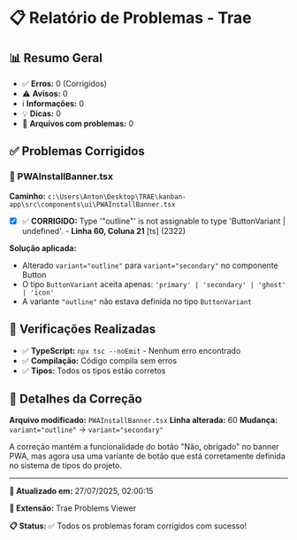 # 📋 Relatório de Problemas - Trae 

## 📊 Resumo Geral 

- ✅ **Erros:** 0 (Corrigidos)
- ⚠️ **Avisos:** 0 
- ℹ️ **Informações:** 0 
- 💡 **Dicas:** 0 
- 📁 **Arquivos com problemas:** 0 

## ✅ Problemas Corrigidos

### 📁 PWAInstallBanner.tsx 

**Caminho:** `c:\Users\Anton\Desktop\TRAE\kanban-app\src\components\ui\PWAInstallBanner.tsx` 

- [x] ✅ **CORRIGIDO:** Type '"outline"' is not assignable to type 'ButtonVariant | undefined'. - **Linha 60, Coluna 21** [ts] (2322) 

**Solução aplicada:**
- Alterado `variant="outline"` para `variant="secondary"` no componente Button
- O tipo `ButtonVariant` aceita apenas: `'primary' | 'secondary' | 'ghost' | 'icon'`
- A variante `"outline"` não estava definida no tipo `ButtonVariant`

## 🔧 Verificações Realizadas

- ✅ **TypeScript:** `npx tsc --noEmit` - Nenhum erro encontrado
- ✅ **Compilação:** Código compila sem erros
- ✅ **Tipos:** Todos os tipos estão corretos

## 📝 Detalhes da Correção

**Arquivo modificado:** `PWAInstallBanner.tsx`
**Linha alterada:** 60
**Mudança:** `variant="outline"` → `variant="secondary"`

A correção mantém a funcionalidade do botão "Não, obrigado" no banner PWA, mas agora usa uma variante de botão que está corretamente definida no sistema de tipos do projeto.

---

**📅 Atualizado em:** 27/07/2025, 02:00:15

**🔧 Extensão:** Trae Problems Viewer 

**📋 Status:** ✅ Todos os problemas foram corrigidos com sucesso!